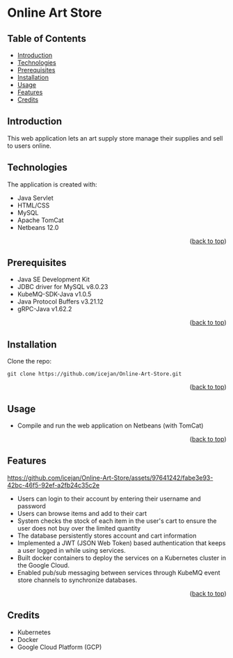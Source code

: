 # Online Art Store
<a name="readme-top"></a>

## Table of Contents
* [Introduction](#introduction)
* [Technologies](#technologies)
* [Prerequisites](#prerequisites)
* [Installation](#installation)
* [Usage](#usage)
* [Features](#features)
* [Credits](#credits)

## Introduction
This web application lets an art supply store manage their supplies and sell to users online.
## Technologies
The application is created with:
* Java Servlet
* HTML/CSS
* MySQL
* Apache TomCat
* Netbeans 12.0

<p align="right">(<a href="#readme-top">back to top</a>)</p>

## Prerequisites
* Java SE Development Kit
* JDBC driver for MySQL v8.0.23
* KubeMQ-SDK-Java v1.0.5
* Java Protocol Buffers v3.21.12
* gRPC-Java v1.62.2

<p align="right">(<a href="#readme-top">back to top</a>)</p>

## Installation
Clone the repo:

`git clone https://github.com/icejan/Online-Art-Store.git`

<p align="right">(<a href="#readme-top">back to top</a>)</p>

## Usage
* Compile and run the web application on Netbeans (with TomCat)

<p align="right">(<a href="#readme-top">back to top</a>)</p>

## Features

https://github.com/icejan/Online-Art-Store/assets/97641242/fabe3e93-42bc-46f5-92ef-a2fb24c35c2e

* Users can login to their account by entering their username and password 
* Users can browse items and add to their cart
* System checks the stock of each item in the user's cart to ensure the user does not buy over the limited quantity
* The database persistently stores account and cart information
* Implemented a JWT (JSON Web Token) based authentication that keeps a user logged in while using services.
* Built docker containers to deploy the services on a Kubernetes cluster in the Google Cloud.
* Enabled pub/sub messaging between services through KubeMQ event store channels to synchronize databases.

<p align="right">(<a href="#readme-top">back to top</a>)</p>

## Credits
* Kubernetes
* Docker
* Google Cloud Platform (GCP)
